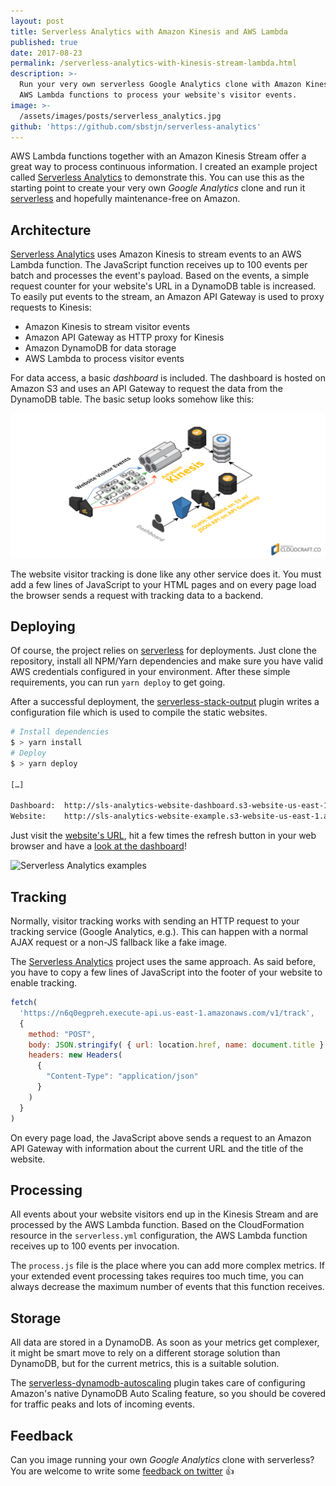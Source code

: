 ```yaml
---
layout: post
title: Serverless Analytics with Amazon Kinesis and AWS Lambda
published: true
date: 2017-08-23
permalink: /serverless-analytics-with-kinesis-stream-lambda.html
description: >-
  Run your very own serverless Google Analytics clone with Amazon Kinesis and
  AWS Lambda functions to process your website's visitor events.
image: >-
  /assets/images/posts/serverless_analytics.jpg
github: 'https://github.com/sbstjn/serverless-analytics'
---
```


AWS Lambda functions together with an Amazon Kinesis Stream offer a great way to process continuous information. I created an example project called [Serverless Analytics](https://github.com/sbstjn/serverless-analytics) to demonstrate this. You can use this as the starting point to create your very own *Google Analytics* clone and run it [serverless](https://serverless.com) and hopefully maintenance-free on Amazon.

## Architecture

[Serverless Analytics](https://github.com/sbstjn/serverless-analytics) uses Amazon Kinesis to stream events to an AWS Lambda function. The JavaScript function receives up to 100 events per batch and processes the event's payload. Based on the events, a simple request counter for your website's URL in a DynamoDB table is increased. To easily put events to the stream, an Amazon API Gateway is used to proxy requests to Kinesis:

 - Amazon Kinesis to stream visitor events
 - Amazon API Gateway as HTTP proxy for Kinesis
 - Amazon DynamoDB for data storage
 - AWS Lambda to process visitor events

For data access, a basic *dashboard* is included. The dashboard is hosted on Amazon S3 and uses an API Gateway to request the data from the DynamoDB table. The basic setup looks somehow like this:

![Serverless Analytics infrastructure](/assets/images/posts/2017-08-23-serverless-analytics/infra.png)

The website visitor tracking is done like any other service does it. You must add a few lines of JavaScript to your HTML pages and on every page load the browser sends a request with tracking data to a backend.

## Deploying

Of course, the project relies on [serverless](https://serverless.com) for deployments. Just clone the repository, install all NPM/Yarn dependencies and make sure you have valid AWS credentials configured in your environment. After these simple requirements, you can run `yarn deploy` to get going.

After a successful deployment, the [serverless-stack-output](https://sbstjn.com/process-serverless-cloudformation-stack-after-deploy.html) plugin writes a configuration file which is used to compile the static websites.

```bash
# Install dependencies
$ > yarn install
# Deploy 
$ > yarn deploy

[…]

Dashboard:  http://sls-analytics-website-dashboard.s3-website-us-east-1.amazonaws.com/
Website:    http://sls-analytics-website-example.s3-website-us-east-1.amazonaws.com/
```

Just visit the [website's URL](http://sls-analytics-website-example.s3-website-us-east-1.amazonaws.com/), hit a few times the refresh button in your web browser and have a [look at the dashboard](http://sls-analytics-website-dashboard.s3-website-us-east-1.amazonaws.com/)!

![Serverless Analytics examples](/assets/images/posts/2017-08-23-serverless-analytics/browser.png)

## Tracking

Normally, visitor tracking works with sending an HTTP request to your tracking service (Google Analytics, e.g.). This can happen with a normal AJAX request or a non-JS fallback like a fake image.

The [Serverless Analytics](https://github.com/sbstjn/serverless-analytics) project uses the same approach. As said before, you have to copy a few lines of JavaScript into the footer of your website to enable tracking.

```js
fetch(
  'https://n6q0egpreh.execute-api.us-east-1.amazonaws.com/v1/track',
  {
    method: "POST",
    body: JSON.stringify( { url: location.href, name: document.title } ),
    headers: new Headers(
      {
        "Content-Type": "application/json"
      }
    )
  }
)
```

On every page load, the JavaScript above sends a request to an Amazon API Gateway with information about the current URL and the title of the website.

## Processing

All events about your website visitors end up in the Kinesis Stream and are processed by the AWS Lambda function. Based on the CloudFormation resource in the `serverless.yml` configuration, the AWS Lambda function receives up to 100 events per invocation. 

The `process.js` file is the place where you can add more complex metrics. If your extended event processing takes requires too much time, you can always decrease the maximum number of events that this function receives.

## Storage

All data are stored in a DynamoDB. As soon as your metrics get complexer, it might be smart move to rely on a different storage solution than DynamoDB, but for the current metrics, this is a suitable solution.

The [serverless-dynamodb-autoscaling](https://github.com/sbstjn/serverless-dynamodb-autoscaling) plugin takes care of configuring Amazon's native DynamoDB Auto Scaling feature, so you should be covered for traffic peaks and lots of incoming events.

## Feedback

Can you image running your own *Google Analytics* clone with serverless? You are welcome to write some [feedback on twitter](https://twitter.com/sbstjn) 👍